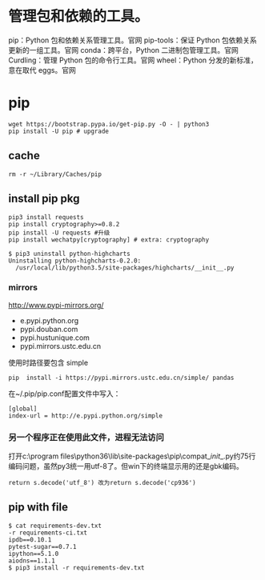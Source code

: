 # 管理包和依赖的工具。

pip：Python 包和依赖关系管理工具。官网
pip-tools：保证 Python 包依赖关系更新的一组工具。官网
conda：跨平台，Python 二进制包管理工具。官网
Curdling：管理 Python 包的命令行工具。官网
wheel：Python 分发的新标准，意在取代 eggs。官网

# pip

    wget https://bootstrap.pypa.io/get-pip.py -O - | python3
    pip install -U pip # upgrade

## cache

	rm -r ~/Library/Caches/pip

## install pip pkg 

	pip3 install requests
    pip install cryptography>=0.8.2
    pip install -U requests #升级
    pip install wechatpy[cryptography] # extra: cryptography

    $ pip3 uninstall python-highcharts
    Uninstalling python-highcharts-0.2.0:
      /usr/local/lib/python3.5/site-packages/highcharts/__init__.py

### mirrors
http://www.pypi-mirrors.org/ 
- e.pypi.python.org
- pypi.douban.com
- pypi.hustunique.com
- pypi.mirrors.ustc.edu.cn

使用时路径要包含 simple

    pip  install -i https://pypi.mirrors.ustc.edu.cn/simple/ pandas 

在~/.pip/pip.conf配置文件中写入：

    [global]
    index-url = http://e.pypi.python.org/simple

### 另一个程序正在使用此文件，进程无法访问
打开c:\program files\python36\lib\site-packages\pip\compat\__init__.py约75行
编码问题，虽然py3统一用utf-8了。但win下的终端显示用的还是gbk编码。

    return s.decode('utf_8') 改为return s.decode('cp936')

## pip with file

    $ cat requirements-dev.txt
    -r requirements-ci.txt
    ipdb==0.10.1
    pytest-sugar==0.7.1
    ipython==5.1.0
    aiodns==1.1.1
    $ pip3 install -r requirements-dev.txt

